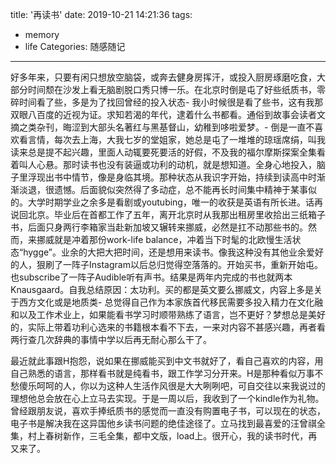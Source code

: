 title: '再读书'
date: 2019-10-21 14:21:36
tags:
- memory
- life
Categories: 随感随记 
---

好多年来，只要有闲只想放空脑袋，或奔去健身房挥汗，或投入厨房琢磨吃食，大部分时间颓在沙发上看无脑剧脱口秀只博一乐。在北京时倒是屯了好些纸质书，零碎时间看了些，多是为了找回曾经的投入状态- 我小时候很是看了些书，这有我那双眼八百度的近视为证。求知若渴的年代，逮着什么书都看。通俗到故事会读者文摘之类杂刊，晦涩到大部头名著红与黑基督山，幼稚到哆啦爱梦。- 倒是一直不喜欢看言情，每次去上海，大我七岁的堂姐家，她总是屯了一堆堆的琼瑶席绢，叫我读来总是提不起兴趣，里面人动辄要死要活的好假，不及我的福尔摩斯探案全集看着叫人心悬。那时读书也没有装逼或功利的动机，就是想知道。全身心地投入，脑子里浮现出书中情节，像是身临其境。那种状态从我识字开始，持续到读高中时渐渐淡退，很遗憾。后面貌似突然得了多动症，总不能再长时间集中精神于某事似的。大学时期学业之余多是看剧或youtubing，唯一的收获是英语有所长进。话再说回北京。毕业后在首都工作了五年，离开北京时从我那出租房里收拾出三纸箱子书，后面只身两行李箱家当赴新加坡又辗转来挪威，必然是扛不动那些书的。然而，来挪威就是冲着那份work-life balance，冲着当下时髦的北欧慢生活状态“hygge”。业余的大把大把时间，还是想用来读书。像我这种没有其他业余爱好的人，狠刷了一阵子Instagram以后总归觉得空落落的。开始买书，重新开始屯。也subscribe了一阵子Audible听有声书。结果是两年内完成的书也就两本Knausgaard。自我总结原因：太功利。买的都是英文要么挪威文，内容上多是关于西方文化或是地质类- 总觉得自己作为本家族首代移民需要多投入精力在文化融和以及工作术业上，如果能看书学习时顺带熟练了语言，岂不更好？梦想总是美好的，实际上带着功利心选来的书籍根本看不下去，一来对内容不甚感兴趣，再者看两行查几次辞典的事情中学以后再无耐心那么干了。

最近就此事跟H抱怨，说如果在挪威能买到中文书就好了，看自己喜欢的内容，用自己熟悉的语言，那样看书就是纯看书，跟工作学习分开来。H是那种看似万事不愁傻乐呵呵的人，你以为这种人生活作风很是大大咧咧吧，可自交往以来我说过的理想他总会放在心上立马去实现。于是一周以后，我收到了一个kindle作为礼物。曾经跟朋友说，喜欢手捧纸质书的感觉而一直没有购置电子书，可以现在的状态，电子书是解决我在这异国他乡读书问题的绝佳途径了。立马找到最喜爱的汪曾祺全集，村上春树新作，三毛全集，都中文版，load上。很开心，我的读书时代，再又来了。

